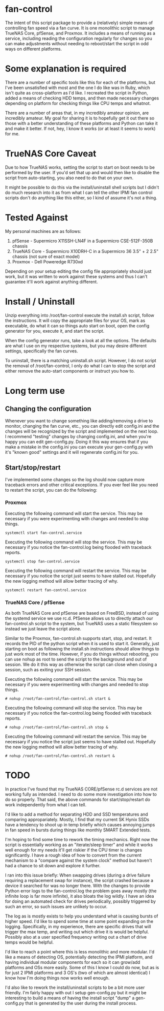 # fan-control

The intent of this script package to provide a (relatively) simple means of controlling fan speed via a fan curve. It is one monolithic script to manage TrueNAS Core, pfSense, and Proxmox.
It includes a means of running as a service, including reading the configuration regularly for changes so you can make adjustments without needing to reboot/start the script in odd ways on different platforms.

# Some explanation is required

There are a number of specific tools like this for each of the platforms, but I've been unsatisfied with most and the one I do like was in Ruby, which isn't quite as cross-platform as I'd like. I recreated the script in Python, added a means of checking HDD temps, and then made necessary changes depending on platform for checking things like CPU temps and whatnot.

There are a number of areas that, in my incredibly amateur opinion, are incredibly amateur. My goal for sharing it is to hopefully get it out there so those with a better understanding of these platforms and Python can take it and make it better. If not, hey, I know it works (or at least it seems to work) for me.

# TrueNAS Core Caveat

Due to how TrueNAS works, setting the script to start on boot needs to be performed by the user. If you'd set that up and would then like to disable the script from auto-starting, you also need to do that on your own.

It might be possible to do this via the install/uninstall shell scripts but I didn't do much research into it as from what I can tell the other IPMI fan control scripts don't do anything like this either, so I kind of assume it's not a thing.

# Tested Against

My personal machines are as follows:
1. pfSense - Supermicro X11SSH-LN4F in a Supermicro CSE-512F-350B chassis
1. TrueNAS Core - Supermicro X10DRH-C in a Supermicro 36 3.5" + 2 2.5" chassis (not sure of exact model)
1. Proxmox - Dell Poweredge R730xd

Depending on your setup editing the config file appropriately should just work, but it was written to work against these systems and thus I can't guarantee it'll work against anything different.

# Install / Uninstall

Unzip everything into /root/fan-control
execute the install.sh script, follow the instructions. It will copy the appropriate files for your OS, mark as executable, do what it can so things auto start on boot, open the config generator for you, execute it, and start the script.

When the config generator runs, take a look at all the options. The defaults are what I use on my respective systems, but you may desire different settings, specifically the fan curves.

To uninstall, there is a matching uninstall.sh script. However, I do not script the removal of /root/fan-control, I only do what I can to stop the script and either remove the auto-start components or instruct you how to.

# Long term use

## Changing the configuration

Whenever you want to change something like adding/removing a drive to monitor, changing the fan curve, etc., you can directly edit config.ini and the changes will be recognized by the script and implemented on the next loop. I recommend "testing" changes by changing config.ini, and when you're happy you can edit gen-config.py. Doing it this way ensures that if you make a mistake in the config.ini you can execute your gen-config.py with it's "known good" settings and it will regenerate config.ini for you.

## Start/stop/restart

I've implemented some changes so the log should now capture more traceback errors and other critical exceptions. If you ever feel like you need to restart the script, you can do the following:

### Proxmox

Executing the following command will start the service. This may be necessary if you were experimenting with changes and needed to stop things.

    systemctl start fan-control.service

Executing the following command will stop the service. This may be necessary if you notice the fan-control.log being flooded with traceback reports.

    systemctl stop fan-control.service

Executing the following command will restart the service. This may be necessary if you notice the script just seems to have stalled out. Hopefully the new logging method will allow better tracing of why.

    systemctl restart fan-control.service


### TrueNAS Core / pfSense

As both TrueNAS Core and pfSense are based on FreeBSD, instead of using the systemd service we use rc.d. PfSense allows us to directly attach our fan-control.sh script to the system, but TrueNAS uses a static filesystem so instead we just leave the script alone.

Similar to the Proxmox, fan-control.sh supports start, stop, and restart. It records the PID of the python script when it is used to start it. Generally, just starting on boot as following the install.sh instructions should allow things to just work most of the time. However, if you do things without rebooting, you can use nohup as root to send the script to the background and out of session. We do it this way as otherwise the script can close when closing a session, such as exiting your SSH session.

Executing the following command will start the service. This may be necessary if you were experimenting with changes and needed to stop things.

    # nohup /root/fan-control/fan-control.sh start &

Executing the following command will stop the service. This may be necessary if you notice the fan-control.log being flooded with traceback reports.

    # nohup /root/fan-control/fan-control.sh stop &

Executing the following command will restart the service. This may be necessary if you notice the script just seems to have stalled out. Hopefully the new logging method will allow better tracing of why.

    # nohup /root/fan-control/fan-control.sh restart &

# TODO

In practice I've found that my TrueNAS CORE/pfSense rc.d services are not working fully as intended. I need to do some more investigation into how to do so properly. That said, the above commands for start/stop/restart do work independently from what I can tell.

I'd like to add a method for separating HDD and SSD temperatures and comparing appropariately. Mostly, I find that my current SK Hynix SSDs have a tendency to shoot up in temp briefly which causes annoying jumps in fan speed in bursts during things like monthly SMART Extended tests.

I'm hoping to find some time to rework the timing mechanics. Right now the script is essentially working as an "iterate/sleep timer" and while it works well enough for my needs it'll get riskier if the CPU timer is changes significantly. I have a rough idea of how to convert from the current mechanism to a "compare against the system clock" method but haven't had a chance to sit down and explore it further.

I ran into this issue briefly: When swapping drives (during a drive failure requiring a replacement swap for instance), the script crashed because a device it searched for was no longer there. With the changes to provide Python error logs to the fan-control.log the problem goes away mostly (the infinite loop is far more infinite), it also bloats the log wildly. I have an idea for doing an automated check for drives periodically, possibly triggered by such an error, so such issues are unlikely to occur.

The log as is mostly exists to help you understand what is causing bursts of higher speed. I'd like to spend some time at some point expanding on the logging. Specifically, in my experience, there are specific drives that will trigger the max temp, and writing out which drive it is would be helpful. Possibly also at a user specified frequency writing out a chart of drive temps would be helpful.

I'd like to reach a point where this is less monolithic and more modular. I'd like a means of detecting OS, potentially detecting the IPMI platform, and having individual modular components for each so it can grow/add platforms and OSs more easily. Some of this I know I could do now, but as is for just 2 IPMI platforms and 3 OS's (two of which are almost identical) I know how I'm doing things now works well enough.

I'd also like to rework the install/uninstall scripts to be a bit more user friendly. I'm fairly happy with out I setup gen-config.py but it might be interesting to build a means of having the install script "dump" a gen-config.py that is generated by the user during the install process.